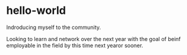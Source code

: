 # hello-world
Indroducing myself to the community.

Looking to learn and network over the next year with the goal of beinf employable in the field by this time next yearor sooner.
